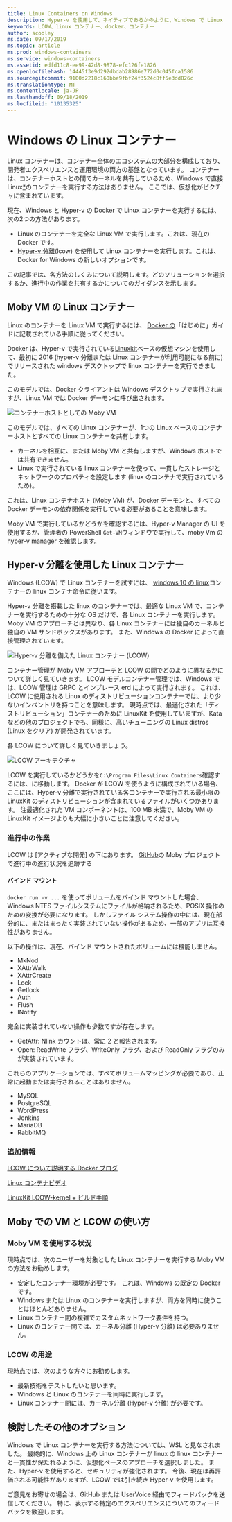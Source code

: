 ```yaml
---
title: Linux Containers on Windows
description: Hyper-v を使用して、ネイティブであるかのように、Windows で Linux コンテナーを実行するさまざまな方法について説明します。
keywords: LCOW、linux コンテナー、docker、コンテナー
author: scooley
ms.date: 09/17/2019
ms.topic: article
ms.prod: windows-containers
ms.service: windows-containers
ms.assetid: edfd11c8-ee99-42d8-9878-efc126fe1826
ms.openlocfilehash: 14445f3e9d292dbdab28986e772d0c045fca1586
ms.sourcegitcommit: 9100d2218c160bbe9fbf24f3524c8ff5e3dd826c
ms.translationtype: MT
ms.contentlocale: ja-JP
ms.lasthandoff: 09/18/2019
ms.locfileid: "10135325"
---
```

# <a name="linux-containers-on-windows"></a>Windows の Linux コンテナー

Linux コンテナーは、コンテナー全体のエコシステムの大部分を構成しており、開発者エクスペリエンスと運用環境の両方の基盤となっています。  コンテナーは、コンテナーホストとの間でカーネルを共有しているため、Windows で直接 Linux[*](linux-containers.md#other-options-we-considered)のコンテナーを実行する方法はありません。  ここでは、仮想化がピクチャに含まれています。

現在、Windows と Hyper-v の Docker で Linux コンテナーを実行するには、次の2つの方法があります。

- Linux のコンテナーを完全な Linux VM で実行します。これは、現在の Docker です。
- [Hyper-v 分離](../manage-containers/hyperv-container.md)(lcow) を使用して Linux コンテナーを実行します。これは、Docker for Windows の新しいオプションです。

この記事では、各方法のしくみについて説明します。どのソリューションを選択するか、進行中の作業を共有するかについてのガイダンスを示します。

## <a name="linux-containers-in-a-moby-vm"></a>Moby VM の Linux コンテナー

Linux のコンテナーを Linux VM で実行するには、 [Docker の](https://docs.docker.com/docker-for-windows/)「はじめに」ガイドに記載されている手順に従ってください。

Docker は、Hyper-v で実行されている[Linuxkit](https://github.com/linuxkit/linuxkit)ベースの仮想マシンを使用して、最初に 2016 (hyper-v 分離または Linux コンテナーが利用可能になる前に) でリリースされた windows デスクトップで linux コンテナーを実行できました。

このモデルでは、Docker クライアントは Windows デスクトップで実行されますが、Linux VM では Docker デーモンに呼び出されます。

![コンテナーホストとしての Moby VM](media/MobyVM.png)

このモデルでは、すべての Linux コンテナーが、1つの Linux ベースのコンテナーホストとすべての Linux コンテナーを共有します。

* カーネルを相互に、または Moby VM と共有しますが、Windows ホストでは共有できません。
* Linux で実行されている linux コンテナーを使って、一貫したストレージとネットワークのプロパティを設定します (linux のコンテナで実行されているため)。

これは、Linux コンテナホスト (Moby VM) が、Docker デーモンと、すべての Docker デーモンの依存関係を実行している必要があることを意味します。

Moby VM で実行しているかどうかを確認するには、Hyper-v Manager の UI を使用するか、管理者の PowerShell `Get-VM`ウィンドウで実行して、moby Vm の hyper-v manager を確認します。

## <a name="linux-containers-with-hyper-v-isolation"></a>Hyper-v 分離を使用した Linux コンテナー

Windows (LCOW) で Linux コンテナーを試すには、 [windows 10 の linux](../quick-start/quick-start-windows-10-linux.md)コンテナーの linux コンテナ命令に従います。

Hyper-v 分離を搭載した linux のコンテナーでは、最適な Linux VM で、コンテナーを実行するための十分な OS だけで、各 Linux コンテナーを実行します。 Moby VM のアプローチとは異なり、各 Linux コンテナーには独自のカーネルと独自の VM サンドボックスがあります。 また、Windows の Docker によって直接管理されています。

![Hyper-v 分離を備えた Linux コンテナー (LCOW)](media/lcow-approach.png)

コンテナー管理が Moby VM アプローチと LCOW の間でどのように異なるかについて詳しく見ていきます。 LCOW モデルコンテナー管理では、Windows では、LCOW 管理は GRPC とインプレース erd によって実行されます。  これは、LCOW に使用される Linux のディストリビューションコンテナーでは、より少ないインベントリを持つことを意味します。  現時点では、最適化された「ディストリビューション」コンテナーのために LinuxKit を使用していますが、Kata などの他のプロジェクトでも、同様に、高いチューニングの Linux distros (Linux をクリア) が開発されています。

各 LCOW について詳しく見ていきましょう。

![LCOW アーキテクチャ](media/lcow.png)

LCOW を実行しているかどうかを`C:\Program Files\Linux Containers`確認するには、に移動します。 Docker が LCOW を使うように構成されている場合、ここには、Hyper-v 分離で実行されている各コンテナーで実行される最小限の LinuxKit のディストリビューションが含まれているファイルがいくつかあります。  注最適化された VM コンポーネントは、100 MB 未満で、Moby VM の LinuxKit イメージよりも大幅に小さいことに注意してください。

### <a name="work-in-progress"></a>進行中の作業

LCOW は [アクティブな開発] の下にあります。 [GitHub](https://github.com/moby/moby/issues/33850)の Moby プロジェクトで進行中の進行状況を追跡する

#### <a name="bind-mounts"></a>バインド マウント

`docker run -v ...` を使ってボリュームをバインド マウントした場合、Windows NTFS ファイルシステムにファイルが格納されるため、POSIX 操作のための変換が必要になります。 しかしファイル システム操作の中には、現在部分的に、またはまったく実装されていない操作があるため、一部のアプリは互換性がありません。

以下の操作は、現在、バインド マウントされたボリュームには機能しません。

* MkNod
* XAttrWalk
* XAttrCreate
* Lock
* Getlock
* Auth
* Flush
* INotify

完全に実装されていない操作も少数ですが存在します。

* GetAttr: Nlink カウントは、常に 2 と報告されます。
* Open: ReadWrite フラグ、WriteOnly フラグ、および ReadOnly フラグのみが実装されています。

これらのアプリケーションでは、すべてボリュームマッピングが必要であり、正常に起動または実行されることはありません。

* MySQL
* PostgreSQL
* WordPress
* Jenkins
* MariaDB
* RabbitMQ

### <a name="extra-information"></a>追加情報

[LCOW について説明する Docker ブログ](https://blog.docker.com/2017/11/docker-for-windows-17-11/)

[Linux コンテナビデオ](https://sec.ch9.ms/ch9/1e5a/08ff93f2-987e-4f8d-8036-2570dcac1e5a/LinuxContainer.mp4)

[LinuxKit LCOW-kernel + ビルド手順](https://github.com/linuxkit/lcow)

## <a name="when-to-use-moby-vm-vs-lcow"></a>Moby での VM と LCOW の使い方

### <a name="when-to-use-moby-vm"></a>Moby VM を使用する状況

現時点では、次のユーザーを対象とした Linux コンテナーを実行する Moby VM の方法をお勧めします。

- 安定したコンテナー環境が必要です。  これは、Windows の既定の Docker です。
- Windows または Linux のコンテナーを実行しますが、両方を同時に使うことはほとんどありません。
- Linux コンテナー間の複雑でカスタムネットワーク要件を持つ。
- Linux のコンテナー間では、カーネル分離 (Hyper-v 分離) は必要ありません。

### <a name="when-to-use-lcow"></a>LCOW の用途

現時点では、次のような方々にお勧めします。

- 最新技術をテストしたいと思います。
- Windows と Linux のコンテナーを同時に実行します。
- Linux コンテナー間には、カーネル分離 (Hyper-v 分離) が必要です。

## <a name="other-options-we-considered"></a>検討したその他のオプション

Windows で Linux コンテナーを実行する方法については、WSL と見なされました。 最終的に、Windows 上の Linux コンテナーが linux の linux コンテナーと一貫性が保たれるように、仮想化ベースのアプローチを選択しました。 また、Hyper-v を使用すると、セキュリティが強化されます。 今後、現在は再評価される可能性がありますが、LCOW では引き続き Hyper-v を使用します。

ご意見をお寄せの場合は、GitHub または UserVoice 経由でフィードバックを送信してください。  特に、表示する特定のエクスペリエンスについてのフィードバックを歓迎します。

